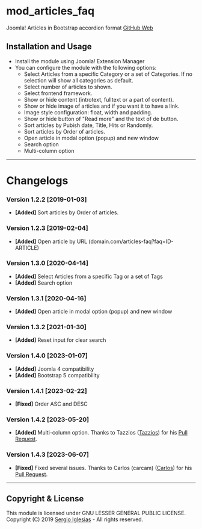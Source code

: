 # mod_articles_faq
Joomla! Articles in Bootstrap accordion format
[GitHub Web](https://sergiois.github.io/articles-faq.html "Articles FAQ")

## Installation and Usage
* Install the module using Joomla! Extension Manager
* You can configure the module with the following options:
    * Select Articles from a specific Category or a set of Categories. If no selection will show all categories as default.
    * Select number of articles to shown.
    * Select frontend framework.
    * Show or hide content (introtext, fulltext or a part of content).
    * Show or hide image of articles and if you want it to have a link.
    * Image style configuration: float, width and padding.
    * Show or hide button of "Read more" and the text of de button.
    * Sort articles by Pubish date, Title, Hits or Randomly.
    * Sort articles by Order of articles.
    * Open article in modal option (popup) and new window
    * Search option
    * Multi-column option

* * *

# Changelogs

### Version 1.2.2 [2019-01-03]
* **[Added]** Sort articles by Order of articles.

### Version 1.2.3 [2019-02-04]
* **[Added]** Open article by URL (domain.com/articles-faq?faq=ID-ARTICLE)

### Version 1.3.0 [2020-04-14]
* **[Added]** Select Articles from a specific Tag or a set of Tags
* **[Added]** Search option

### Version 1.3.1 [2020-04-16]
* **[Added]** Open article in modal option (popup) and new window

### Version 1.3.2 [2021-01-30]
* **[Added]** Reset input for clear search

### Version 1.4.0 [2023-01-07]
* **[Added]** Joomla 4 compatibility
* **[Added]** Bootstrap 5 compatibility

### Version 1.4.1 [2023-02-22]
* **[Fixed]** Order ASC and DESC

### Version 1.4.2 [2023-05-20]
* **[Added]** Multi-column option. Thanks to Tazzios ([Tazzios](https://github.com/Tazzios "Tazzios")) for his [Pull Request](https://github.com/sergiois/mod_articles_faq/pull/15 "Pull Request").

### Version 1.4.3 [2023-06-07]
* **[Fixed]** Fixed several issues. Thanks to Carlos (carcam) ([Carlos](https://github.com/carcam "Carlos")) for his [Pull Request](https://github.com/sergiois/mod_articles_faq/pull/17 "Pull Request").

* * *

## Copyright & License
This module is licensed under GNU LESSER GENERAL PUBLIC LICENSE.
Copyright (C) 2019 [Sergio Iglesias](https://sergioiglesias.net) - All rights reserved.